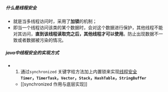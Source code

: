##### 什么是线程安全
- 就是当多线程访问时，采用了**加锁**的机制；
- 即当一个线程访问该类的某个数据时，会对这个数据进行保护，其他线程不能对其访问，**直到该线程读取完之后，其他线程才可以使用**。防止出现数据不一致或者数据被污染的情况。
##### java中线程安全的实现方式
- 1.  通过`synchronized` 关键字给方法加上内置锁来实现[线程安全](https://so.csdn.net/so/search?q=%E7%BA%BF%E7%A8%8B%E5%AE%89%E5%85%A8&spm=1001.2101.3001.7020)   
    **`Timer`，`TimerTask`，`Vector`，`Stack`，`HashTable`，`StringBuffer`**
	- [[synchronized 作用与底层实现]]